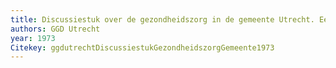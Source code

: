 ```yaml
---
title: Discussiestuk over de gezondheidszorg in de gemeente Utrecht. Een futuristisch eerste deel en een tweede deel met een beschrijving van de taken der GGD, 1973
authors: GGD Utrecht
year: 1973
Citekey: ggdutrechtDiscussiestukGezondheidszorgGemeente1973
---
```


